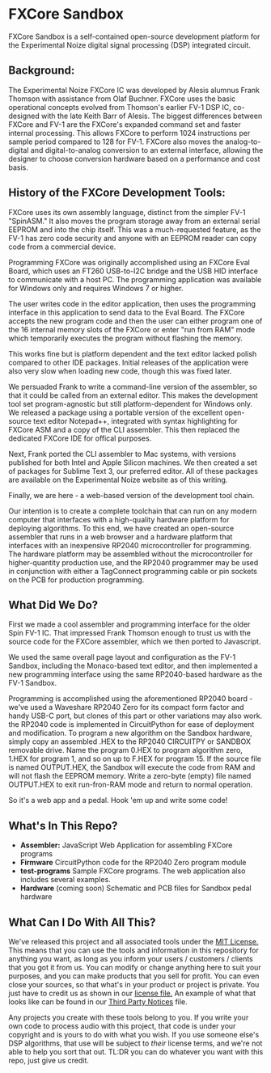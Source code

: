 # FXCore Sandbox
FXCore Sandbox is a self-contained open-source development platform for the Experimental Noize digital signal processing (DSP) integrated circuit.  

## Background:
The Experimental Noize FXCore IC was developed by Alesis alumnus Frank Thomson with assistance from Olaf Buchner.  FXCore uses the basic operational concepts evolved from Thomson's earlier FV-1 DSP IC, co-designed with the late Keith Barr of Alesis.  The biggest differences between FXCore and FV-1 are the FXCore's expanded command set and faster internal processing.  This allows FXCore to perform 1024 instructions per sample period compared to 128 for FV-1.  FXCore also moves the analog-to-digital and digital-to-analog conversion to an external interface, allowing the designer to choose conversion hardware based on a performance and cost basis.

## History of the FXCore Development Tools:
FXCore uses its own assembly language, distinct from the simpler FV-1 "SpinASM."  It also moves the program storage away from an external serial EEPROM and into the chip itself.  This was a much-requested feature, as the FV-1 has zero code security and anyone with an EEPROM reader can copy code from a commercial device.

Programming FXCore was originally accomplished using an FXCore Eval Board, which uses an FT260 USB-to-I2C bridge and the USB HID interface to communicate with a host PC.  The programming application was available for Windows only and requires Windows 7 or higher.

The user writes code in the editor application, then uses the programming interface in this application to send data to the Eval Board.  The FXCore accepts the new program code and then the user can either program one of the 16 internal memory slots of the FXCore or enter "run from RAM" mode which temporarily executes the program without flashing the memory.

This works fine but is platform dependent and the text editor lacked polish compared to other IDE packages.  Initial releases of the application were also very slow when loading new code, though this was fixed later.

We persuaded Frank to write a command-line version of the assembler, so that it could be called from an external editor.  This makes the development tool set program-agnostic but still platform-dependent for Windows only.  We released a package using a portable version of the excellent open-source text editor Notepad++, integrated with syntax highlighting for FXCore ASM and a copy of the CLI assembler.  This then replaced the dedicated FXCore IDE for offical purposes.

Next, Frank ported the CLI assembler to Mac systems, with versions published for both Intel and Apple Silicon machines.  We then created a set of packages for Sublime Text 3, our preferred editor.  All of these packages are available on the Experimental Noize website as of this writing.

Finally, we are here - a web-based version of the development tool chain.  

Our intention is to create a complete toolchain that can run on any modern computer that interfaces with a high-quality hardware platform for deploying algorithms.  To this end, we have created an open-source assembler that runs in a web browser and a hardware platform that interfaces with an inexpensive RP2040 microcontroller for programming.  The hardware platform may be assembled without the microcontroller for higher-quantity production use, and the RP2040 programmer may be used in conjunction with either a TagConnect programming cable or pin sockets on the PCB for production programming.

## What Did We Do?
First we made a cool assembler and programming interface for the older Spin FV-1 IC.  That impressed Frank Thomson enough to trust us with the source code for the FXCore assembler, which we then ported to Javascript.

We used the same overall page layout and configuration as the FV-1 Sandbox, including the Monaco-based text editor, and then implemented a new programming interface using the same RP2040-based hardware as the FV-1 Sandbox.

Programming is accomplished using the aforementioned RP2040 board - we've used a Waveshare RP2040 Zero for its compact form factor and handy USB-C port, but clones of this part or other variations may also work.  the RP2040 code is implemented in CircuitPython for ease of deployment and modification.  To program a new algorithm on the Sandbox hardware, simply copy an assembled .HEX to the RP2040 CIRCUITPY or SANDBOX removable drive.  Name the program 0.HEX to program algorithm zero, 1.HEX for program 1, and so on up to F.HEX for program 15.  If the source file is named OUTPUT.HEX, the Sandbox will execute the code from RAM and will not flash the EEPROM memory.  Write a zero-byte (empty) file named OUTPUT.HEX to exit run-fron-RAM mode and return to normal operation.

So it's a web app and a pedal.  Hook 'em up and write some code!

## What's In This Repo?
* **Assembler:**  JavaScript Web Application for assembling FXCore programs
* **Firmware**  CircuitPython code for the RP2040 Zero program module
* **test-programs**  Sample FXCore programs.  The web application also includes several examples.
* **Hardware**  (coming soon) Schematic and PCB files for Sandbox pedal hardware

## What Can I Do With All This?
We've released this project and all associated tools under the [MIT License.](https://www.tldrlegal.com/license/mit-license)  This means that you can use the tools and information in this repository for anything you want, as long as you inform your users / customers / clients that you got it from us.  You can modify or change anything here to suit your purposes, and you can make products that you sell for profit.  You can even close your sources, so that what's in your product or project is private.  You just have to credit us as shown in our [license file.](https://github.com/DisasterAreaDesigns/Sandbox-FXCore/blob/main/LICENSE)  An example of what that looks like can be found in our [Third Party Notices](https://github.com/DisasterAreaDesigns/Sandbox-FXCore/blob/main/ThirdPartyNotices.txt) file.

Any projects you create with these tools belong to you.  If you write your own code to process audio with this project, that code is under your copyright and is yours to do with what you wish.  If you use someone else's DSP algorithms, that use will be subject to *their* license terms, and we're not able to help you sort that out.  TL:DR you can do whatever you want with this repo, just give us credit. 

